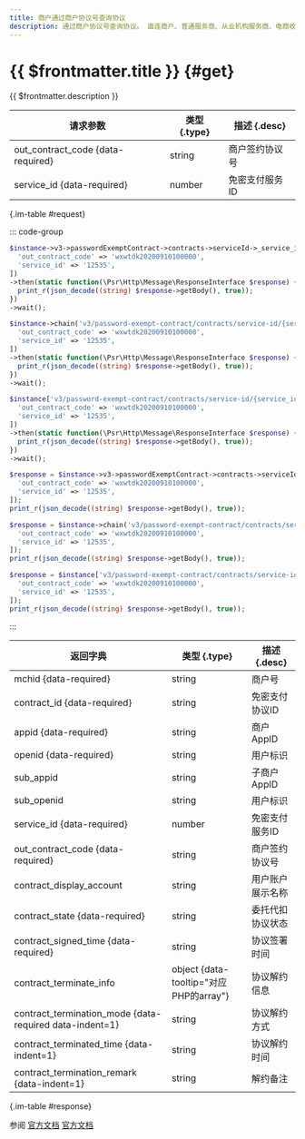 ```yaml
---
title: 商户通过商户协议号查询协议
description: 通过商户协议号查询协议。 直连商户、普通服务商、从业机构服务商、电商收付通服务商均可以通过该接口发起签约协议的查询。 前置条件：商户已经成功获取过免密支付的签约协议。
---
```


# {{ $frontmatter.title }} {#get}

{{ $frontmatter.description }}

| 请求参数 | 类型 {.type} | 描述 {.desc}
| --- | --- | ---
| out_contract_code {data-required} | string | 商户签约协议号
| service_id {data-required} | number | 免密支付服务ID

{.im-table #request}

::: code-group

```php [异步纯链式]
$instance->v3->passwordExemptContract->contracts->serviceId->_service_id_->outContractCode->_out_contract_code_->getAsync([
  'out_contract_code' => 'wxwtdk20200910100000',
  'service_id' => '12535',
])
->then(static function(\Psr\Http\Message\ResponseInterface $response) {
  print_r(json_decode((string) $response->getBody(), true));
})
->wait();
```

```php [异步声明式]
$instance->chain('v3/password-exempt-contract/contracts/service-id/{service_id}/out-contract-code/{out_contract_code}')->getAsync([
  'out_contract_code' => 'wxwtdk20200910100000',
  'service_id' => '12535',
])
->then(static function(\Psr\Http\Message\ResponseInterface $response) {
  print_r(json_decode((string) $response->getBody(), true));
})
->wait();
```

```php [异步属性式]
$instance['v3/password-exempt-contract/contracts/service-id/{service_id}/out-contract-code/{out_contract_code}']->getAsync([
  'out_contract_code' => 'wxwtdk20200910100000',
  'service_id' => '12535',
])
->then(static function(\Psr\Http\Message\ResponseInterface $response) {
  print_r(json_decode((string) $response->getBody(), true));
})
->wait();
```

```php [同步纯链式]
$response = $instance->v3->passwordExemptContract->contracts->serviceId->_service_id_->outContractCode->_out_contract_code_->get([
  'out_contract_code' => 'wxwtdk20200910100000',
  'service_id' => '12535',
]);
print_r(json_decode((string) $response->getBody(), true));
```

```php [同步声明式]
$response = $instance->chain('v3/password-exempt-contract/contracts/service-id/{service_id}/out-contract-code/{out_contract_code}')->get([
  'out_contract_code' => 'wxwtdk20200910100000',
  'service_id' => '12535',
]);
print_r(json_decode((string) $response->getBody(), true));
```

```php [同步属性式]
$response = $instance['v3/password-exempt-contract/contracts/service-id/{service_id}/out-contract-code/{out_contract_code}']->get([
  'out_contract_code' => 'wxwtdk20200910100000',
  'service_id' => '12535',
]);
print_r(json_decode((string) $response->getBody(), true));
```

:::

| 返回字典 | 类型 {.type} | 描述 {.desc}
| --- | --- | ---
| mchid {data-required} | string | 商户号
| contract_id {data-required} | string | 免密支付协议ID
| appid {data-required} | string | 商户AppID
| openid {data-required} | string | 用户标识
| sub_appid | string | 子商户AppID
| sub_openid | string | 用户标识
| service_id {data-required} | number | 免密支付服务ID
| out_contract_code {data-required} | string | 商户签约协议号
| contract_display_account | string | 用户账户展示名称
| contract_state {data-required} | string | 委托代扣协议状态
| contract_signed_time {data-required} | string | 协议签署时间
| contract_terminate_info | object {data-tooltip="对应PHP的array"} | 协议解约信息
| contract_termination_mode {data-required data-indent=1} | string | 协议解约方式
| contract_terminated_time {data-indent=1} | string | 协议解约时间
| contract_termination_remark {data-indent=1} | string | 解约备注

{.im-table #response}

参阅 [官方文档](https://pay.weixin.qq.com/doc/v3/merchant/4012472855) [官方文档](https://pay.weixin.qq.com/doc/v3/partner/4012715321)
